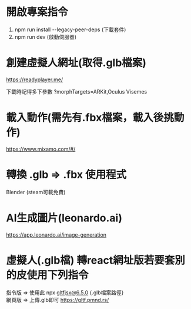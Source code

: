 # 開啟專案指令
1. npm run install --legacy-peer-deps (下載套件)
2. npm run dev (啟動伺服器)

# 創建虛擬人網址(取得.glb檔案)
https://readyplayer.me/

下載時記得多下參數 ?morphTargets=ARKit,Oculus Visemes

# 載入動作(需先有.fbx檔案，載入後挑動作)
https://www.mixamo.com/#/

# 轉換 .glb => .fbx 使用程式
Blender (steam可載免費)

# AI生成圖片(leonardo.ai)
https://app.leonardo.ai/image-generation

# 虛擬人(.glb檔) 轉react網址版若要套別的皮使用下列指令
指令版 => 使用此 npx gltfjsx@6.5.0 {.glb檔案路徑}  
網頁版 => 上傳.glb即可 https://gltf.pmnd.rs/
